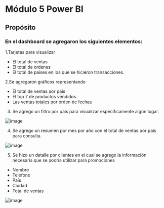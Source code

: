 # Módulo 5 Power BI

## Propósito

### En el dashboard se agregaron los siguientes elementos:

1.Tarjetas para visualizar 

- El total de ventas
- El total de ordenes
- El total de países en los que se hicieron transacciones.

2.Se agregaron gráficos representando 
 - El total de ventas por país
 - El top 7 de productos vendidos
 - Las ventas totales por orden de fechas

3. Se agrego un filtro por país para visualizar específicamente algún lugar.

![image](https://github.com/user-attachments/assets/bef1cc12-e699-4ccb-807a-dc271c0cf46d)


4. Se agrego un resumen por mes por año con el total de ventas por país para consulta.

![image](https://github.com/user-attachments/assets/a67a17a4-6917-4a5d-98ff-99cf951a376a)



5. Se hizo un detalle por clientes en el cual se agrego la información necesaria que se podría utilizar para promociones
- Nombre
- Teléfono
- País
- Ciudad
- Total de ventas

![image](https://github.com/user-attachments/assets/a49c618b-c0c9-4b2c-a8f4-966085e3cfbd)

 
